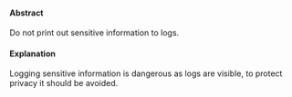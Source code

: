 #### Abstract
Do not print out sensitive information to logs.

#### Explanation
Logging sensitive information is dangerous as logs are visible, to protect privacy it should be avoided.
